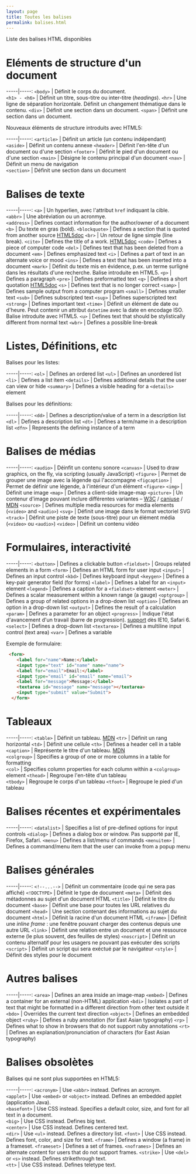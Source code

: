 ```yaml
---
layout: page
title: Toutes les balises
permalink: balises.html
---
```


Liste des balises HTML disponibles


Eléments de structure d'un document
===

-----|-----:
`<body>` | Définit le corps du document.  
`<h1> - <h6>` | Définit un titre, sous-titre ou inter-titre (*headings*).
`<hr>` | Une ligne de séparation horizontale. Définit un changement thématique dans le contenu. 
`<div>` | Définit une section dans un document.
`<span>` | Définit une section dans un document.

Nouveaux éléments de structure introduits avec HTML5:

-----|-----:
`<article>` | Définit un article (un contenu indépendant)  
`<aside>` | Définit un contenu annexe 
`<header>` | Définit l'en-tête d'un document ou d'une section
`<footer>` | Définit le pied d'un document ou d'une section 
`<main>` | Désigne le contenu principal d'un document 
`<nav>` | Définit un menu de navigation  
`<section>` | Définit une section dans un document

Balises de texte
===

-----|-----:
`<a>` | Un hyperlien, avec l'attribut `href` indiquant la cible.  
`<abbr>` | Une abréviation ou un acronmye.  
`<address>` | Defines contact information for the author/owner of a document
`<b>` | Du texte en gras (bold).
`<blockquote>` | Defines a section that is quoted from another source [HTML5doc](http://html5doctor.com/cite-and-blockquote-reloaded/)
`<br>` | Un retour de ligne simple (line break).
`<cite>` | Defines the title of a work. [HTML5doc](http://html5doctor.com/cite-and-blockquote-reloaded/)
`<code>` | Defines a piece of computer code
`<del>` | Defines text that has been deleted from a document
`<em>` | Defines emphasized text 
`<i>` | Defines a part of text in an alternate voice or mood
`<ins>` | Defines a text that has been inserted into a document
`<mark>` | Définit du texte mis en évidence, p.ex. un terme surligné dans les résultats d'une recherche. Balise introduite en HTML5.
`<p>` | Defines a paragraph
`<pre>` | Defines preformatted text
`<q>` | Defines a short quotation [HTML5doc](http://html5doctor.com/cite-and-blockquote-reloaded/)
`<s>` | Defines text that is no longer correct
`<samp>` | Defines sample output from a computer program
`<small>` | Defines smaller text
`<sub>` | Defines subscripted text
`<sup>` | Defines superscripted text
`<strong>` | Defines important text
`<time>` | Définit un élément de date ou d'heure. Peut contenir un attribut `datetime` avec la date en encodage ISO. Balise introduite avec HTML5.
`<u>` | Defines text that should be stylistically different from normal text
`<wbr>` | Defines a possible line-break

Listes, Définitions, etc
===

Balises pour les listes:

-----|-----:
`<ol>` | Defines an ordered list
`<ul>` | Defines an unordered list
`<li>` | Defines a list item
`<details>` | Defines additional details that the user can view or hide
`<summary>` | Defines a visible heading for a `<details>` element

Balises pour les définitions:

-----|-----:
`<dd>` | Defines a description/value of a term in a description list
`<dl>` | Defines a description list
`<dt>` | Defines a term/name in a description list
`<dfn>` | Represents the defining instance of a term

Balises de médias
===

-----|-----:
`<audio>` | Déinfit un contenu sonore
`<canvas>` | Used to draw graphics, on the fly, via scripting (usually JavaScript)
`<figure>` | Permet de grouper une image avec la légende qui l'accompagne
`<figcaption>` | Permet de définir une légende, à l'intérieur d'un élément `<figure>`
`<img>` | Définit une image
`<map>` | Defines a client-side image-map
`<picture>` | Un contenur d'image pouvant inclure différentes variantes – [W3C](http://w3c.github.io/html/semantics-embedded-content.html#the-picture-element) / [caniuse](http://caniuse.com/#search=picture) / [MDN](https://developer.mozilla.org/fr/docs/Web/HTML/Element/picture)
`<source>` | Defines multiple media resources for media elements (`<video>` and `<audio>`)
`<svg>` | Définit une image dans le format vectoriel SVG
`<track>` | Définit une piste de texte (sous-titre) pour un élément média (`<video>` ou `<audio>`)
`<video>` | Définit un contenu vidéo

Formulaires, interactivité
===

-----|-----:
`<button>` | Defines a clickable button
`<fieldset>` | Groups related elements in a form
`<form>` | Defines an HTML form for user input
`<input>` | Defines an input control
`<kbd>` | Defines keyboard input
`<keygen>` | Defines a key-pair generator field (for forms)
`<label>` | Defines a label for an `<input>` element
`<legend>` | Defines a caption for a `<fieldset>` element
`<meter>` | Defines a scalar measurement within a known range (a gauge)
`<optgroup>` | Defines a group of related options in a drop-down list
`<option>` | Defines an option in a drop-down list
`<output>` | Defines the result of a calculation
`<param>` | Defines a parameter for an object
`<progress>` | Indique l'état d'avancement d'un travail (barre de progression). [support](http://caniuse.com/#feat=progress) dès IE10, Safari 6.
`<select>` | Defines a drop-down list
`<textarea>` | Defines a multiline input control (text area)
`<var>` | Defines a variable

Exemple de formulaire:

```html
 <form>
    <label for="name">Name:</label>
    <input type="text" id="name" name="name">
    <label for="email">Email:</label>
    <input type="email" id="email" name="email">
    <label for="message">Message:</label>
    <textarea id="message" name="message"></textarea>
    <input type="submit" value="Submit">
  </form>
```


Tableaux
===

-----|-----:
`<table>` | Définit un tableau. [MDN](https://developer.mozilla.org/fr/docs/Web/HTML/Element/table) 
`<tr>` | Définit un rang horizontal 
`<td>` | Définit une cellule 
`<th>` | Defines a header cell in a table  
`<caption>` | Représente le titre d'un tableau. [MDN](https://developer.mozilla.org/fr/docs/Web/HTML/Element/caption)  
 `<colgroup>` | Specifies a group of one or more columns in a table for formatting  
`<col>` | Specifies column properties for each column within a `<colgroup>` element 
`<thead>` | Regroupe l'en-tête d'un tableau  
`<tbody>` | Regroupe le corps d'un tableau
`<tfoot>` | Regroupe le pied d'un tableau 

Balises récentes et expérimentales
===

-----|-----:
`<datalist>` | Specifies a list of pre-defined options for input controls
`<dialog>` | Defines a dialog box or window. Pas supporté par IE, Firefox, Safari.
`<menu>` | Defines a list/menu of commands
`<menuitem>` | Defines a command/menu item that the user can invoke from a popup menu

Balises générales
===

-----|-----:
`<!--...-->` | Définit un commentaire (code qui ne sera pas affiché)
`<!DOCTYPE>` | Définit le type de document
`<meta>` | Définit des métadonnes au sujet d'un document HTML
`<title>` | Définit le titre du document
`<base>` | Définit une base pour toutes les URL relatives du document
`<head>` | Une section contenant des informations au sujet du document
`<html>` | Définit la racine d'un document HTML
`<iframe>` | Définit une *inline frame* : une fenêtre pouvant charger des contenus depuis une autre URL
`<link>` | Définit une relation entre un document et une ressource externe (le plus souvent, des feuilles de styles)
`<noscript>` | Définit un contenu alternatif pour les usagers ne pouvant pas exécuter des scripts
`<script>` | Définit un script qui sera exéctué par le navigateur
`<style>` | Définit des styles pour le document 


Autres balises
===

-----|-----:
`<area>` | Defines an area inside an image-map
`<embed>` | Defines a container for an external (non-HTML) application
`<bdi>` | Isolates a part of text that might be formatted in a different direction from other text outside it
`<bdo>` | Overrides the current text direction
`<object>` | Defines an embedded object
`<ruby>` | Defines a ruby annotation (for East Asian typography)
`<rp>` | Defines what to show in browsers that do not support ruby annotations
`<rt>` | Defines an explanation/pronunciation of characters (for East Asian typography)

Balises obsolètes
===

Balises qui ne sont plus supportées en HTML5:

-----|-----:
`<acronym>` | Use `<abbr>` instead. Defines an acronym.  
`<applet>` | Use `<embed>` or `<object>` instead. Defines an embedded applet (application Java).  
`<basefont>` | Use CSS instead. Specifies a default color, size, and font for all text in a document.  
`<big>` | Use CSS instead. Defines big text.  
`<center>` | Use CSS instead. Defines centered text.  
`<dir>` | Use `<ul>` instead. Defines a directory list. 
`<font>` | Use CSS instead. Defines font, color, and size for text.
`<frame>` | Defines a window (a frame) in a frameset.
`<frameset>` | Defines a set of frames.
`<noframes>` | Defines an alternate content for users that do not support frames. 
`<strike>` | Use `<del>` or `<s>` instead. Defines strikethrough text.  
`<tt>` | Use CSS instead. Defines teletype text.



